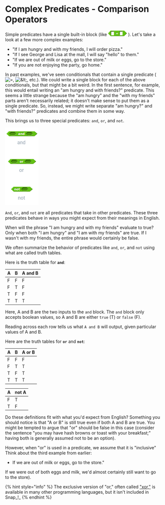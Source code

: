 # Complex Predicates - Comparison Operators

Simple predicates have a single built-in block \(like ![](../.gitbook/assets/image%20%28124%29.png) \). Let's take a look at a few more complex examples:

* "If I am hungry and with my friends, I will order pizza." 
* "If I see George and Lisa at the mall, I will say "hello" to them."
* "If we are out of milk or eggs, go to the store."
* "If you are not enjoying the party, go home."

 In past examples, we've seen conditionals that contain a single predicate \(![=](https://beautyjoy.github.io/bjc-r/img/blocks/equals.png), ![&amp;lt;](https://beautyjoy.github.io/bjc-r/img/blocks/less-than.png), etc.\). We could write a single block for each of the above conditionals, but that might be a bit weird. In the first sentence, for example, this would entail writing an "am hungry and with friends?" predicate. This seems a little strange because the "am hungry" and the "with my friends" parts aren't necessarily related; it doesn't make sense to put them as a single predicate. So, instead, we might write separate "am hungry?" and "with friends?" predicates and combine them in some way. 

This brings us to three special predicates: `and`, `or`, and `not`.

![](../.gitbook/assets/image%20%2867%29.png)

`And`, `or`, and `not` are all predicates that take in other predicates. These three predicates behave in ways you might expect from their meanings in English. 

When will the phrase "I am hungry and with my friends" evaluate to true? Only when both "I am hungry" and "I am with my friends" are true. If I wasn't with my friends, the entire phrase would certainly be false. 

We often summarize the behavior of predicates like `and`, `or`, and `not` using what are called truth tables. 

Here is the truth table for **`and`**:

| A | B | A and B |
| :--- | :--- | :--- |
| F | F | F |
| F | T | F |
| T | F | F |
| T | T | T |

Here, A and B are the two inputs to the `and` block. The `and` block only accepts boolean values, so A and B are either `true` \(T\) or `false` \(F\). 

Reading across each row tells us what `A and B` will output, given particular values of A and B. 

Here are the truth tables for **`or`** and **`not`**:

| A | B | A or B |
| :--- | :--- | :--- |
| F | F | F |
| F | T | T |
| T | F | T |
| T | T | T |

| A | not A |
| :--- | :--- |
| F | T |
| T | F |

Do these definitions fit with what you'd expect from English? Something you should notice is that "A or B" is still true even if both A and B are true. You might be tempted to argue that "or" should be false in this case \(consider the sentence "you may have hash browns or toast with your breakfast;" having both is generally assumed not to be an option\). 

However, when "or" is used in a predicate, we assume that it is "inclusive"  Think about the third example from earlier:

* If we are out of milk or eggs, go to the store."

 If we were out of both eggs and milk, we'd almost certainly still want to go to the store\). 

{% hint style="info" %}
The exclusive version of "or," often called ["xor,"](http://en.wikipedia.org/wiki/Xor) is available in many other programming languages, but it isn't included in Snap_!_
{% endhint %}

